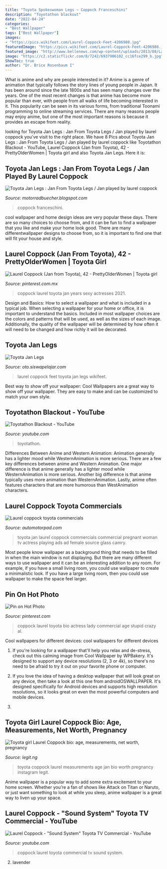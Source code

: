 ```yaml
---
title: "Toyota Spokeswoman Legs ~ Coppock Franceschini"
description: "Toyotathon blackout"
date: "2022-04-24"
categories:
- "Best Wallpaper"
tags: ["Best Wallpaper"]
images:
- "https://pics.wikifeet.com/Laurel-Coppock-Feet-4206988.jpg"
featuredImage: "https://pics.wikifeet.com/Laurel-Coppock-Feet-4206988.jpg"
featured_image: "http://www.bellenews.com/wp-content/uploads/2013/08/Laurel-Coppock-is-playing-Jan-in-Toyota-commercials.jpg"
image: "https://c2.staticflickr.com/8/7242/6937906102_cc16fce299_b.jpg"
ShowToc: true
author: "Dr. Brice Rosenbaum I"
---
```



What is anime and why are people interested in it?
Anime is a genre of animation that typically follows the story lines of young people in Japan. It has been around since the late 1800s and has seen many changes over the years. One of the most recent changes is that anime has become more popular than ever, with people from all walks of life becoming interested in it. This popularity can be seen in its various forms, from traditional Toonami programming to online streaming services. There are many reasons people may enjoy anime, but one of the most important reasons is because it provides an escape from reality.

	

		
looking for Toyota Jan Legs : Jan From Toyota Legs / Jan played by laurel coppock you've visit to the right place. We have 8 Pics about Toyota Jan Legs : Jan From Toyota Legs / Jan played by laurel coppock like Toyotathon Blackout - YouTube, Laurel Coppock (Jan from Toyota), 42 - PrettyOlderWomen | Toyota girl and also Toyota Jan Legs. Here it is:
		
    
## Toyota Jan Legs : Jan From Toyota Legs / Jan Played By Laurel Coppock

<img loading=lazy src="https://c2.staticflickr.com/8/7242/6937906102_cc16fce299_b.jpg" onerror="this.onerror=null;this.src='https://tse3.mm.bing.net/th?id=OIP.nPeSkbQg_7Xc-0Keh5J94gHaLH&amp;pid=15.1';" alt="Toyota Jan Legs : Jan From Toyota Legs / Jan played by laurel coppock">

_Source: motorradbuecher.blogspot.com_

>coppock franceschini. 

	

cool wallpaper and home design ideas are very popular these days. There are so many choices to choose from, and it can be fun to find a wallpaper that you like and make your home look good. There are many differentwallpaper designs to choose from, so it is important to find one that will fit your house and style.

    
## Laurel Coppock (Jan From Toyota), 42 - PrettyOlderWomen | Toyota Girl

<img loading=lazy src="https://i.pinimg.com/originals/38/14/59/381459b0e3fb32cf9a50da44fb47c763.jpg" onerror="this.onerror=null;this.src='https://tse2.mm.bing.net/th?id=OIP.AyVOGas-32kOlS11j3B6YQHaLH&amp;pid=15.1';" alt="Laurel Coppock (Jan from Toyota), 42 - PrettyOlderWomen | Toyota girl">

_Source: pinterest.com.mx_

>coppock laurel toyota jan years sexy actresses 2021. 

	

Design and Basics: How to select a wallpaper and what is included in a typical job.
When selecting a wallpaper for your home or office, it is important to understand the basics. Included in most wallpaper choices are the colors and patterns that will be used, as well as the sizes of each image. Additionally, the quality of the wallpaper will be determined by how often it will need to be changed and how richly it will be decorated.

    
## Toyota Jan Legs

<img loading=lazy src="https://pics.wikifeet.com/Laurel-Coppock-Feet-4206988.jpg" onerror="this.onerror=null;this.src='https://tse4.mm.bing.net/th?id=OIP.-w0-tIxHdF2Q11oy5n_5HQHaJ3&amp;pid=15.1';" alt="Toyota Jan Legs">

_Source: oto.siswapelajar.com_

>laurel coppock feet toyota jan legs wikifeet. 

	

Best way to show off your wallpaper:
Cool Wallpapers are a great way to show off your wallpaper. They are easy to make and can be customized to match your own style.

    
## Toyotathon Blackout - YouTube

<img loading=lazy src="https://i.ytimg.com/vi/c3tP-cf429s/maxresdefault.jpg" onerror="this.onerror=null;this.src='https://tse1.mm.bing.net/th?id=OIP.apVBoV95Bx9ZbkF6s0O3lAHaEK&amp;pid=15.1';" alt="Toyotathon Blackout - YouTube">

_Source: youtube.com_

>toyotathon. 

	

Differences Between Anime and Western Animation: Animation generally has a lighter mood while WesternAnimation is more serious.
There are a few key differences between anime and Western Animation. One major difference is that anime generally has a lighter mood while WesternAnimation is more serious. Another big difference is that anime typically uses more animation than WesternAnimation. Lastly, anime often features characters that are more humorous than WestAnimation characters.

    
## Laurel Coppock Toyota Commercials

<img loading=lazy src="http://www.bellenews.com/wp-content/uploads/2013/08/Laurel-Coppock-is-playing-Jan-in-Toyota-commercials.jpg" onerror="this.onerror=null;this.src='https://tse4.mm.bing.net/th?id=OIP.P83lmHKxC3USZgtGVXP3xAAAAA&amp;pid=15.1';" alt="Laurel coppock toyota commercials">

_Source: automotorpad.com_

>toyota jan laurel coppock commercials commercial pregnant woman tv actress playing ads ad female source glass camry. 

	

Most people know wallpaper as a background thing that needs to be filled in when the main window is not displaying. But there are many different ways to use wallpaper and it can be an interesting addition to any room. For example, if you have a small living room, you could use wallpaper to create a minimalistic look. If you have a large living room, then you could use wallpaper to make the space feel larger.

    
## Pin On Hot Photo

<img loading=lazy src="https://i.pinimg.com/originals/32/a3/b4/32a3b466a63439052cc2be6247f95af5.jpg" onerror="this.onerror=null;this.src='https://tse3.mm.bing.net/th?id=OIP.DGQwGWU5umMs5qaVQTQG9AAAAA&amp;pid=15.1';" alt="Pin on Hot Photo">

_Source: pinterest.com_

>coppock laurel toyota bio actress lady commercial age stupid crazy al. 

	

Cool wallpapers for different devices:
cool wallpapers for different devices 

1. If you're looking for a wallpaper that'll help you relax and de-stress, check out this calming image from Cool Wallpaper by WPBakery. It's designed to support any device resolutions (2, 3 or 4k), so there's no need to be afraid to try it out on your favorite phone or computer.

2. If you love the idea of having a desktop wallpaper that will look great on any device, then take a look at this one from androidOSWALLPAPER. It's designed specifically for Android devices and supports high resolution resolutions, so it looks great on even the most powerful computers and mobile devices.

3.

    
## Toyota Girl Laurel Coppock Bio: Age, Measurements, Net Worth, Pregnancy

<img loading=lazy src="https://netstorage-legit.akamaized.net/images/214bd6f86ec98be3.jpg" onerror="this.onerror=null;this.src='https://tse4.mm.bing.net/th?id=OIP.HhkMbzqPxvGLQACBh6zzUwHaFD&amp;pid=15.1';" alt="Toyota girl Laurel Coppock bio: age, measurements, net worth, pregnancy">

_Source: legit.ng_

>toyota coppock laurel measurements age jan bio worth pregnancy instagram legit. 

	

Anime wallpaper is a popular way to add some extra excitement to your home screen. Whether you’re a fan of shows like Attack on Titan or Naruto, or just want something to look at while you sleep, anime wallpaper is a great way to liven up your space.

    
## Laurel Coppock - &quot;Sound System&quot; Toyota TV Commercial - YouTube

<img loading=lazy src="https://i.ytimg.com/vi/P6LNStGar1o/maxresdefault.jpg" onerror="this.onerror=null;this.src='https://tse1.mm.bing.net/th?id=OIP.t0uUPEAXgx9SkPreOKZ1jwHaEK&amp;pid=15.1';" alt="Laurel Coppock - &quot;Sound System&quot; Toyota TV Commercial - YouTube">

_Source: youtube.com_

>coppock laurel toyota commercial tv sound system. 

	

2. lavender 

